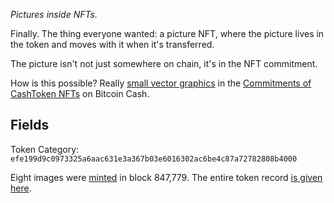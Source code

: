 *Pictures inside NFTs.*

<script type="module" src="https://unpkg.com/icon-hvif"></script>

Finally. The thing everyone wanted: a picture NFT, where the picture lives in the token and moves with it when it's transferred.

The picture isn't not just somewhere on chain, it's in the NFT commitment.

How is this possible? Really [small vector graphics](https://bitcoincashresearch.org/t/experimenting-with-icons-in-op-returns/1307/3) in the [Commitments of CashToken NFTs](https://cashtokens.org/docs/spec/chip#transaction-output-data-model) on Bitcoin Cash.

## Fields

Token Category: `efe199d9c0973325a6aac631e3a367b03e6016302ac6be4c87a72782808b4000` 

Eight images were [minted](https://explorer.salemkode.com/tx/fad8a012b20d299fd7773ad3acdb9950f8b28f3ee8afd219997223245b7e8058) in block 847,779. The entire token record [is given here](https://explorer.salemkode.com/token/efe199d9c0973325a6aac631e3a367b03e6016302ac6be4c87a72782808b4000). 


<div style="display: flex; gap: 80px 80px; flex-wrap: wrap;">
<div style="display: flex; justify-content: space-evenly;">

<!--img src="./static/svg/6.svg" alt="Cold Green" style="width:400px;"/-->
<icon-hvif data="6e63696601020004028751aa29ff3ab875010a046060602020202060010a00010000" size=400 alt="Cold Green" />

</div>

<div style="display: flex; justify-content: space-evenly;">

<!--img src="./static/svg/7.svg" alt="Or Green" style="width:400px;"/-->
<icon-hvif data="6e6369660102010402fd2ef36e0064fc6e010a046060602020202060010a00010000" size=400 alt="Or Green" />

</div>

<div style="display: flex; justify-content: space-evenly;">

<!--img src="./static/svg/2.svg" alt="Green & Gold" style="width:400px;"/-->
<icon-hvif data="6e636966010203040200010101fce3c66e010a046060602020202060010a00010000" size=400 alt="Green & Gold" />

</div>


<div style="display: flex; justify-content: space-evenly;">

<!--img src="./static/svg/3.svg" alt="Hint of Pink" style="width:400px;"/-->

<icon-hvif data="6e6369660102030402fcffffff00fbcece010a046060602020202060010a00010000" size=400 alt="Hint of Pink" />

</div>

</div>
